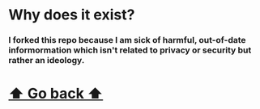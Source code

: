 # Why does it exist?

### I forked this repo because I am sick of harmful, out-of-date informormation which isn't related to privacy or security but rather an ideology.

# [⬆ Go back ⬆](README.md)
